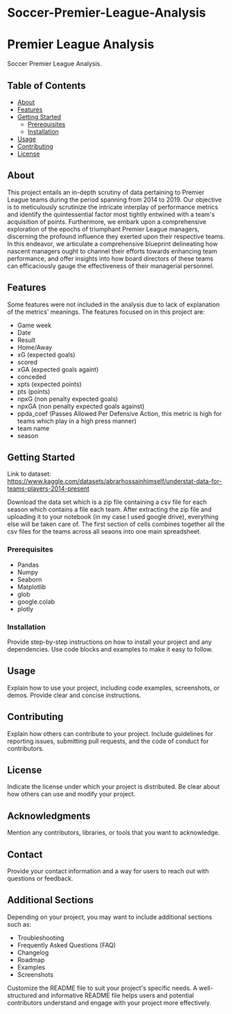 # Soccer-Premier-League-Analysis

# Premier League Analysis

Soccer Premier League Analysis.

## Table of Contents

- [About](#about)
- [Features](#features)
- [Getting Started](#getting-started)
  - [Prerequisites](#prerequisites)
  - [Installation](#installation)
- [Usage](#usage)
- [Contributing](#contributing)
- [License](#license)

## About

This project entails an in-depth scrutiny of data pertaining to Premier League teams during the period spanning from 2014 to 2019. Our objective is to meticulously scrutinize the intricate interplay of performance metrics and identify the quintessential factor most tightly entwined with a team's acquisition of points. Furthermore, we embark upon a comprehensive exploration of the epochs of triumphant Premier League managers, discerning the profound influence they exerted upon their respective teams. In this endeavor, we articulate a comprehensive blueprint delineating how nascent managers ought to channel their efforts towards enhancing team performance, and offer insights into how board directors of these teams can efficaciously gauge the effectiveness of their managerial personnel.

## Features

Some features were not included in the analysis due to lack of explanation of the metrics' meanings. The features focused on in this project are:

- Game week
- Date
- Result
- Home/Away
- xG (expected goals)
- scored
- xGA (expected goals againt)
- conceded
- xpts (expected points)
- pts (points)
- npxG (non penalty expected goals)
- npxGA (non penalty expected goals against)
- ppda_coef (Passes Allowed Per Defensive Action, this metric is high for teams which play in a high press manner)
- team name
- season

## Getting Started

Link to dataset: https://www.kaggle.com/datasets/abrarhossainhimself/understat-data-for-teams-players-2014-present

Download the data set which is a zip file containing a csv file for each season which contains a file each team. After extracting the zip file and uploading it to your notebook (in my case I used google drive), everything else will be taken care of. The first section of cells combines together all the csv files for the teams across all seaons into one main spreadsheet. 

### Prerequisites

- Pandas
- Numpy
- Seaborn
- Matplotlib
- glob
- google.colab
- plotly
  
### Installation

Provide step-by-step instructions on how to install your project and any dependencies. Use code blocks and examples to make it easy to follow.

## Usage

Explain how to use your project, including code examples, screenshots, or demos. Provide clear and concise instructions.

## Contributing

Explain how others can contribute to your project. Include guidelines for reporting issues, submitting pull requests, and the code of conduct for contributors.

## License

Indicate the license under which your project is distributed. Be clear about how others can use and modify your project.

## Acknowledgments

Mention any contributors, libraries, or tools that you want to acknowledge.

## Contact

Provide your contact information and a way for users to reach out with questions or feedback.

## Additional Sections

Depending on your project, you may want to include additional sections such as:

- Troubleshooting
- Frequently Asked Questions (FAQ)
- Changelog
- Roadmap
- Examples
- Screenshots

Customize the README file to suit your project's specific needs. A well-structured and informative README file helps users and potential contributors understand and engage with your project more effectively.

